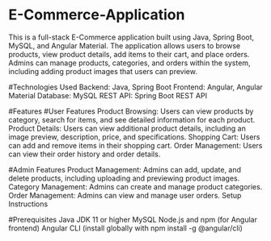 # E-Commerce-Application
This is a full-stack E-Commerce application built using Java, Spring Boot, MySQL, and Angular Material. The application allows users to browse products, view product details, add items to their cart, and place orders. Admins can manage products, categories, and orders within the system, including adding product images that users can preview.

#Technologies Used
Backend: Java, Spring Boot
Frontend: Angular, Angular Material
Database: MySQL
REST API: Spring Boot REST API

#Features
#User Features
Product Browsing: Users can view products by category, search for items, and see detailed information for each product.
Product Details: Users can view additional product details, including an image preview, description, price, and specifications.
Shopping Cart: Users can add and remove items in their shopping cart.
Order Management: Users can view their order history and order details.

#Admin Features
Product Management: Admins can add, update, and delete products, including uploading and previewing product images.
Category Management: Admins can create and manage product categories.
Order Management: Admins can view and manage user orders.
Setup Instructions

#Prerequisites
Java JDK 11 or higher
MySQL
Node.js and npm (for Angular frontend)
Angular CLI (install globally with npm install -g @angular/cli)
